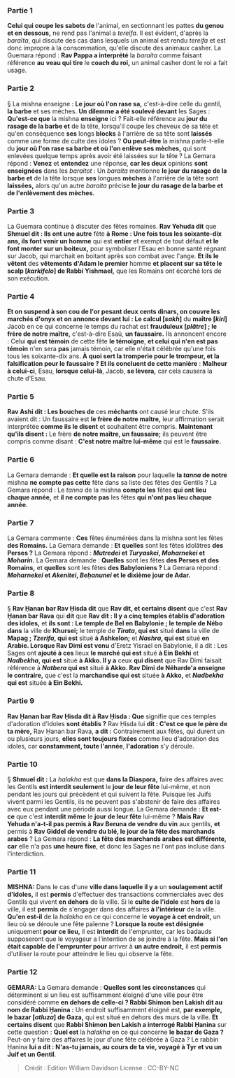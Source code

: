 
### Partie 1
<b>Celui qui coupe les sabots de</b> l'animal, en sectionnant les pattes <b>du genou et en dessous,</b> ne rend pas l'animal a <i>tereifa</i>. Il est évident, d'après la <i>baraïta</i>, qui discute des cas dans lesquels un animal est rendu <i>tereifa</i> et est donc impropre à la consommation, qu'elle discute des animaux casher. La Guemara répond : <b>Rav Pappa a interprété</b> la <i>baraita</i> comme faisant référence <b>au</b> <b>veau qui tire</b> le <b>coach du roi,</b> un animal casher dont le roi a fait usage.

### Partie 2
§ La mishna enseigne : <b>Le jour où l'on rase sa,</b> c'est-à-dire celle du gentil, <b>la barbe</b> et ses mèches. <b>Un dilemme a été soulevé devant</b> les Sages : <b>Qu'est-ce que</b> la mishna <b>enseigne</b> ici ? Fait-elle référence au <b>jour du rasage de la barbe et</b> de la tête, lorsqu'il coupe les cheveux de sa tête et qu'en conséquence <b>ses</b> longs <b>blocks</b> à l'arrière de sa tête sont <b>laissés</b> comme une forme de culte des idoles ? <b>Ou peut-être</b> la mishna parle-t-elle du <b>jour où l'on rase sa barbe et où l'on enlève ses mèches,</b> qui sont enlevées quelque temps après avoir été laissées sur la tête ? La Gemara répond : <b>Venez</b> et <b>entendez</b> une réponse, <b>car les deux</b> opinions <b>sont enseignées</b> dans les <i>baraitot</i> : Un <i>baraita</i> mentionne <b>le jour du rasage de la barbe et</b> de la tête lorsque <b>ses</b> longues <b>mèches</b> à l'arrière de la tête sont <b>laissées,</b> alors qu'un autre <i>baraita</i> précise <b>le jour du rasage de la barbe et de l'enlèvement des mèches.</b>

### Partie 3
La Guemara continue à discuter des fêtes romaines. <b>Rav Yehuda dit</b> que <b>Shmuel dit : Ils ont une autre</b> fête <b>à Rome : Une fois tous les soixante-dix ans, ils font venir un homme</b> qui est <b>entier</b> et exempt de tout défaut <b>et le font monter sur un boiteux,</b> pour symboliser l'Esau en bonne santé régnant sur Jacob, qui marchait en boitant après son combat avec l'ange. <b>Et ils le vêtent</b> des <b>vêtements d'Adam le premier</b> homme <b>et placent sur sa tête le scalp [<i>karkifelo</i>] de Rabbi Yishmael,</b> que les Romains ont écorché lors de son exécution.

### Partie 4
<b>Et on suspend à son cou de l'or pesant deux cents dinars, on couvre les marchés d'onyx et on annonce devant lui : Le calcul [<i>sakh</i>]</b> du <b>maître [<i>kiri</i>]</b> Jacob en ce qui concerne le temps du rachat est <b>frauduleux [<i>plâtre</i>] ; le frère de notre maître,</b> c'est-à-dire Esaü, <b>un faussaire.</b> Ils annoncent encore : Celui <b>qui est témoin</b> de cette fête <b>le témoigne</b>, <b>et celui qui n'en est pas témoin</b> n'en sera <b>pas</b> jamais témoin, car elle n'était célébrée qu'une fois tous les soixante-dix ans. <b>À quoi sert la tromperie pour le trompeur, et la falsification pour le faussaire ? Et ils concluent de cette manière</b> : <b>Malheur à celui-ci</b>, Esau, <b>lorsque celui-là</b>, Jacob, <b>se lèvera,</b> car cela causera la chute d'Esau.

### Partie 5
<b>Rav Ashi dit : Les bouches de</b> ces <b>méchants</b> ont causé leur chute. S'ils avaient dit : Un faussaire</b> est <b>le frère de notre maître,</b> leur affirmation serait interprétée <b>comme ils le disent</b> et souhaitent être compris. <b>Maintenant qu'ils disent :</b> Le frère <b>de notre maître, un faussaire;</b> ils peuvent être compris comme disant : <b>C'est notre maître lui-même</b> qui est le <b>faussaire.</b>

### Partie 6
La Gemara demande : <b>Et quelle est la raison</b> pour laquelle <b>la <i>tanna</i> de notre</b> mishna <b>ne compte pas cette</b> fête dans sa liste des fêtes des Gentils ? La Gemara répond : Le <i>tanna</i> de la mishna <b>compte les</b> fêtes <b>qui ont lieu chaque année,</b> et <b>il ne compte pas</b> les fêtes <b>qui n'ont pas lieu chaque année.</b>

### Partie 7
La Gemara commente : <b>Ces</b> fêtes énumérées dans la mishna sont les fêtes <b>des Romains.</b> La Gemara demande : <b>Et quelles</b> sont les fêtes idolâtres <b>des Perses ?</b> La Gemara répond : <b><i>Mutredei</i> et <i>Turyaskei</i>, <i>Moharnekei</i> et <i>Moharin</i>.</b> La Gemara demande : <b>Quelles</b> sont les fêtes <b>des Perses et des Romains,</b> et <b>quelles</b> sont les fêtes <b>des Babyloniens ?</b> La Gemara répond : <b><i>Moharnekei</i> et <i>Akenitei</i>, <i>Beḥanunei</i> et le dixième jour de Adar.</b>

### Partie 8
§ <b>Rav Ḥanan bar Rav Ḥisda dit</b> que <b>Rav dit, et certains disent</b> que c'est <b>Rav Ḥanan bar Rava</b> qui <b>dit</b> que <b>Rav dit : Il y a cinq temples établis d'adoration des idoles,</b> et <b>ils sont : Le temple de Bel en Babylonie ; le temple de Nébo dans</b> la ville de <b>Khursei;</b> le temple de <b><i>Tirata</i>, qui est</b> situé <b>dans</b> la ville de <b>Mapag ; <i>Tzerifa</i>, qui est</b> situé <b>à Ashkelon;</b> et <b><i>Nashra</i>, qui est</b> situé <b>en Arabie. Lorsque Rav Dimi est venu</b> d'Eretz Yisrael en Babylonie, il a dit : Les Sages ont <b>ajouté à ces</b> lieux <b>le marché qui est</b> situé <b>à Ein Bekhi</b> et <b><i>Nadbekha</i>, qui est</b> situé <b>à Akko. Il y a</b> ceux <b>qui disent</b> que Rav Dimi faisait référence à <b><i>Natbera</i> qui est</b> situé <b>à Akko. Rav Dimi de Néharde'a enseigne le contraire,</b> que c'est la <b>marchandise qui est</b> située <b>à Akko,</b> et <b><i>Nadbekha</i> qui est</b> située <b>à Ein Bekhi.</b>

### Partie 9
<b>Rav Ḥanan bar Rav Ḥisda dit à Rav Ḥisda : Que</b> signifie que ces temples d'adoration d'idoles <b>sont établis ?</b> Rav Ḥisda lui <b>dit : C'est ce que le père de ta mère,</b> Rav Ḥanan bar Rava, <b>a dit :</b> Contrairement aux fêtes, qui durent un ou plusieurs jours, <b>elles sont toujours fixées</b> comme lieu d'adoration des idoles, car <b>constamment, toute l'année</b>, <b>l'adoration</b> s'y déroule.

### Partie 10
§ <b>Shmuel dit :</b> La <i>halakha</i> est que <b>dans la Diaspora,</b> faire des affaires avec les Gentils <b>est interdit seulement</b> le <b>jour de leur fête</b> lui-même, et non pendant les jours qui précèdent et qui suivent la fête. Puisque les Juifs vivent parmi les Gentils, ils ne peuvent pas s'abstenir de faire des affaires avec eux pendant une période aussi longue. La Gemara demande : <b>Et est-ce</b> que c'est <b>interdit même</b> le <b>jour de leur fête</b> lui-même ? <b>Mais Rav Yehuda n'a-t-il pas permis à Rav Beruna de vendre du vin</b> aux gentils, <b>et</b> permis à <b>Rav Giddel de vendre du blé, le jour de la fête des marchands arabes</b> ? La Gemara répond : <b>La fête des marchands arabes</b> <b>est différente, car</b> elle n'a pas <b>une heure fixe</b>, et donc les Sages ne l'ont pas incluse dans l'interdiction.

### Partie 11
<strong>MISHNA:</strong> Dans le cas d'une <b>ville dans laquelle il y a</b> un <b>soulagement actif d'idoles,</b> il est <b>permis</b> d'effectuer des transactions commerciales avec des Gentils qui vivent <b>en dehors</b> de la ville. Si le <b>culte de l'idole</b> est <b>hors de</b> la ville, il est <b>permis</b> de s'engager dans des affaires <b>à l'intérieur</b> de la ville. <b>Qu'en est-il</b> de la <i>halakha</i> en ce qui concerne le <b>voyage à cet endroit,</b> un lieu où se déroule une fête païenne ? <b>Lorsque la route est désignée</b> uniquement <b>pour ce lieu,</b> il est <b>interdit</b> de l'emprunter, car les badauds supposeront que le voyageur a l'intention de se joindre à la fête. <b>Mais si l'on était capable de l'emprunter pour</b> arriver à <b>un autre endroit,</b> il est <b>permis</b> d'utiliser la route pour atteindre le lieu qui observe la fête.

### Partie 12
<strong>GEMARA:</strong> La Gemara demande : <b>Quelles sont les circonstances</b> qui déterminent si un lieu est suffisamment éloigné d'une ville pour être considéré comme <b>en dehors de celle-ci ? Rabbi Shimon ben Lakish dit au nom de Rabbi Ḥanina :</b> Un endroit suffisamment éloigné est, <b>par exemple, le bazar [<i>atluza</i>] de Gaza,</b> qui est situé en dehors des murs de la ville. <b>Et certains disent</b> que <b>Rabbi Shimon ben Lakish a interrogé Rabbi Ḥanina</b> sur cette question : <b>Quel est</b> la <i>halakha</i> en ce qui concerne <b>le bazar de Gaza ?</b> Peut-on y faire des affaires le jour d'une fête célébrée à Gaza ? Le rabbin Ḥanina <b>lui a dit : N'as-tu jamais, au cours de ta vie, voyagé à Tyr et vu un Juif et un Gentil</b>.

>Crédit : Edition William Davidson
>License : CC-BY-NC